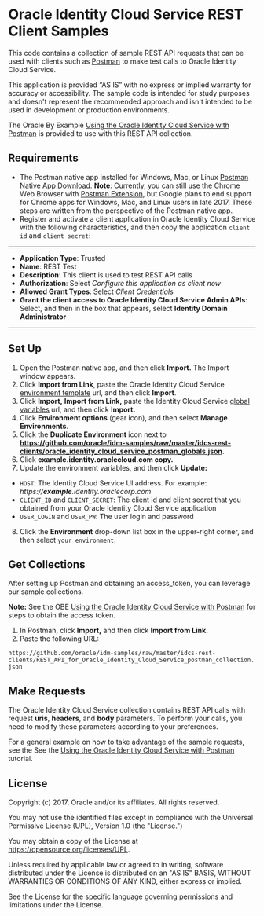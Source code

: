 # Oracle Identity Cloud Service REST Client Samples

This code contains a collection of sample REST API requests that can be used with clients such as [Postman](http://getpostman.com) to make test calls to Oracle Identity Cloud Service. 

This application is provided “AS IS” with no express or implied warranty for accuracy or accessibility. The sample code is intended for study purposes and doesn't represent the recommended approach and isn't intended to be used in development or production environments.

The Oracle By Example [Using the Oracle Identity Cloud Service with Postman](http://www.oracle.com/webfolder/technetwork/tutorials/obe/cloud/idcs/idcs_rest_postman_obe/rest_postman.html) is provided to use with this REST API collection. 

## Requirements

- The Postman native app installed for Windows, Mac, or Linux [Postman Native App Download](https://www.getpostman.com/apps).
    **Note**: Currently, you can still use the Chrome Web Browser with [Postman Extension](https://chrome.google.com/webstore/detail/postman-rest-client-packa/fhbjgbiflinjbdggehcddcbncdddomop), but Google plans to end support for Chrome apps for Windows, Mac, and Linux users in late 2017. These steps are written from the perspective of the Postman native app.
- Register and activate a client application in Oracle Identity Cloud Service with the following characteristics, and then copy the application `client id` and `client secret`:

---
- **Application Type**: Trusted
- **Name**: REST Test
- **Description**: This client is used to test REST API calls
- **Authorization**: Select *Configure this application as client now*
- **Allowed Grant Types**: Select *Client Credentials*
- **Grant the client access to Oracle Identity Cloud Service Admin APIs**: Select, and then in the box that appears, select **Identity Domain Administrator**
---

## Set Up
1. Open the Postman native app, and then click **Import.** The Import window appears.
2. Click **Import from Link**, paste the Oracle Identity Cloud Service [environment template](https://github.com/oracle/idm-samples/raw/master/idcs-rest-clients/example_environment.json) url, and then click **Import**.
3. Click **Import,** **Import from Link,** paste the Identity Cloud Service [global variables](https://github.com/oracle/idm-samples/raw/master/idcs-rest-clients/oracle_identity_cloud_service_postman_globals.json) url, and then click **Import.**
4. Click **Environment options** (gear icon), and then select **Manage Environments**.
5. Click the **Duplicate Environment** icon next to **https://github.com/oracle/idm-samples/raw/master/idcs-rest-clients/oracle_identity_cloud_service_postman_globals.json.**
6. Click **example.identity.oraclecloud.com copy.**
7. Update the environment variables, and then click **Update:**

 - `HOST`: The Identity Cloud Service UI address. For example: *https://**example**.identity.oraclecorp.com*
 - `CLIENT_ID` and `CLIENT_SECRET`: The client id and client secret that you obtained from your Oracle Identity Cloud Service application
 - `USER_LOGIN` and `USER_PW`: The user login and password

8. Click the **Environment** drop-down list box in the upper-right corner, and then select `your environment`.

## Get Collections
After setting up Postman and obtaining an access_token, you can leverage our sample collections.

**Note:** See the OBE [Using the Oracle Identity Cloud Service with Postman](http://www.oracle.com/webfolder/technetwork/tutorials/obe/cloud/idcs/idcs_rest_postman_obe/rest_postman.html) for steps to obtain the access token.

1. In Postman, click **Import,** and then click **Import from Link.**
2. Paste the following URL:

`https://github.com/oracle/idm-samples/raw/master/idcs-rest-clients/REST_API_for_Oracle_Identity_Cloud_Service_postman_collection.json`

## Make Requests
The Oracle Identity Cloud Service collection contains REST API calls with request **uris**, **headers**, and **body** parameters. To perform your calls, you need to modify these parameters according to your preferences.

For a general example on how to take advantage of the sample requests, see the  See the [Using the Oracle Identity Cloud Service with Postman](http://www.oracle.com/webfolder/technetwork/tutorials/obe/cloud/idcs/idcs_rest_postman_obe/rest_postman.html) tutorial.

## License

Copyright (c) 2017, Oracle and/or its affiliates. All rights reserved.

You may not use the identified files except in compliance with the
Universal Permissive License (UPL), Version 1.0 (the "License.")

You may obtain a copy of the License at
https://opensource.org/licenses/UPL. 

Unless required by applicable law or agreed to in writing, software
distributed under the License is distributed on an "AS IS" BASIS, WITHOUT
WARRANTIES OR CONDITIONS OF ANY KIND, either express or implied.

See the License for the specific language governing permissions and
limitations under the License.
